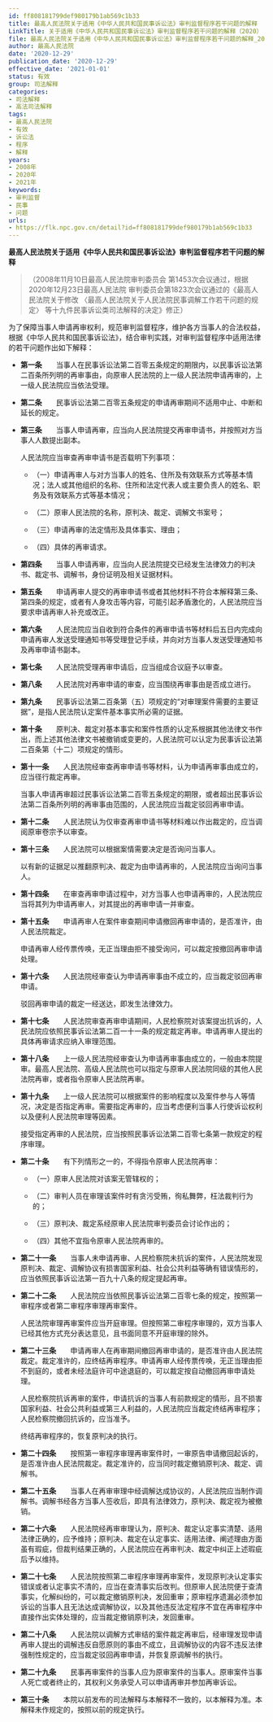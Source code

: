 ```yaml
---
id: ff808181799def980179b1ab569c1b33
title: 最高人民法院关于适用《中华人民共和国民事诉讼法》审判监督程序若干问题的解释
LinkTitle: 关于适用《中华人民共和国民事诉讼法》审判监督程序若干问题的解释（2020）
file: 最高人民法院关于适用《中华人民共和国民事诉讼法》审判监督程序若干问题的解释_20201229_ff808181799def980179b1ab569c1b33.doc
author: 最高人民法院
date: '2020-12-29'
publication_date: '2020-12-29'
effective_date: '2021-01-01'
status: 有效
group: 司法解释
categories:
- 司法解释
- 高法司法解释
tags:
- 最高人民法院
- 有效
- 诉讼法
- 程序
- 解释
years:
- 2008年
- 2020年
- 2021年
keywords:
- 审判监督
- 民事
- 问题
urls:
- https://flk.npc.gov.cn/detail?id=ff808181799def980179b1ab569c1b33
---
```


**最高人民法院关于适用《中华人民共和国民事诉讼法》审判监督程序若干问题的解释**

> （2008年11月10日最高人民法院审判委员会
> 第1453次会议通过，根据2020年12月23日最高人民法院
> 审判委员会第1823次会议通过的《最高人民法院关于修改
> 〈最高人民法院关于人民法院民事调解工作若干问题的规定〉
> 等十九件民事诉讼类司法解释的决定》修正）

为了保障当事人申请再审权利，规范审判监督程序，维护各方当事人的合法权益，根据《中华人民共和国民事诉讼法》，结合审判实践，对审判监督程序中适用法律的若干问题作出如下解释：

- **第一条**　　当事人在民事诉讼法第二百零五条规定的期限内，以民事诉讼法第二百条所列明的再审事由，向原审人民法院的上一级人民法院申请再审的，上一级人民法院应当依法受理。

- **第二条**　　民事诉讼法第二百零五条规定的申请再审期间不适用中止、中断和延长的规定。

- **第三条**　　当事人申请再审，应当向人民法院提交再审申请书，并按照对方当事人人数提出副本。

  人民法院应当审查再审申请书是否载明下列事项：

  - （一）申请再审人与对方当事人的姓名、住所及有效联系方式等基本情况；法人或其他组织的名称、住所和法定代表人或主要负责人的姓名、职务及有效联系方式等基本情况；

  - （二）原审人民法院的名称，原判决、裁定、调解文书案号；

  - （三）申请再审的法定情形及具体事实、理由；

  - （四）具体的再审请求。

- **第四条**　　当事人申请再审，应当向人民法院提交已经发生法律效力的判决书、裁定书、调解书，身份证明及相关证据材料。

- **第五条**　　申请再审人提交的再审申请书或者其他材料不符合本解释第三条、第四条的规定，或者有人身攻击等内容，可能引起矛盾激化的，人民法院应当要求申请再审人补充或改正。

- **第六条**　　人民法院应当自收到符合条件的再审申请书等材料后五日内完成向申请再审人发送受理通知书等受理登记手续，并向对方当事人发送受理通知书及再审申请书副本。

- **第七条**　　人民法院受理再审申请后，应当组成合议庭予以审查。

- **第八条**　　人民法院对再审申请的审查，应当围绕再审事由是否成立进行。

- **第九条**　　民事诉讼法第二百条第（五）项规定的“对审理案件需要的主要证据”，是指人民法院认定案件基本事实所必需的证据。

- **第十条**　　原判决、裁定对基本事实和案件性质的认定系根据其他法律文书作出，而上述其他法律文书被撤销或变更的，人民法院可以认定为民事诉讼法第二百条第（十二）项规定的情形。

- **第十一条**　　人民法院经审查再审申请书等材料，认为申请再审事由成立的，应当径行裁定再审。

  当事人申请再审超过民事诉讼法第二百零五条规定的期限，或者超出民事诉讼法第二百条所列明的再审事由范围的，人民法院应当裁定驳回再审申请。

- **第十二条**　　人民法院认为仅审查再审申请书等材料难以作出裁定的，应当调阅原审卷宗予以审查。

- **第十三条**　　人民法院可以根据案情需要决定是否询问当事人。

  以有新的证据足以推翻原判决、裁定为由申请再审的，人民法院应当询问当事人。

- **第十四条**　　在审查再审申请过程中，对方当事人也申请再审的，人民法院应当将其列为申请再审人，对其提出的再审申请一并审查。

- **第十五条**　　申请再审人在案件审查期间申请撤回再审申请的，是否准许，由人民法院裁定。

  申请再审人经传票传唤，无正当理由拒不接受询问，可以裁定按撤回再审申请处理。

- **第十六条**　　人民法院经审查认为申请再审事由不成立的，应当裁定驳回再审申请。

  驳回再审申请的裁定一经送达，即发生法律效力。

- **第十七条**　　人民法院审查再审申请期间，人民检察院对该案提出抗诉的，人民法院应依照民事诉讼法第二百一十一条的规定裁定再审。申请再审人提出的具体再审请求应纳入审理范围。

- **第十八条**　　上一级人民法院经审查认为申请再审事由成立的，一般由本院提审。最高人民法院、高级人民法院也可以指定与原审人民法院同级的其他人民法院再审，或者指令原审人民法院再审。

- **第十九条**　　上一级人民法院可以根据案件的影响程度以及案件参与人等情况，决定是否指定再审。需要指定再审的，应当考虑便利当事人行使诉讼权利以及便利人民法院审理等因素。

  接受指定再审的人民法院，应当按照民事诉讼法第二百零七条第一款规定的程序审理。

- **第二十条**　　有下列情形之一的，不得指令原审人民法院再审：

  - （一）原审人民法院对该案无管辖权的；

  - （二）审判人员在审理该案件时有贪污受贿，徇私舞弊，枉法裁判行为的；

  - （三）原判决、裁定系经原审人民法院审判委员会讨论作出的；

  - （四）其他不宜指令原审人民法院再审的。

- **第二十一条**　　当事人未申请再审、人民检察院未抗诉的案件，人民法院发现原判决、裁定、调解协议有损害国家利益、社会公共利益等确有错误情形的，应当依照民事诉讼法第一百九十八条的规定提起再审。

- **第二十二条**　　人民法院应当依照民事诉讼法第二百零七条的规定，按照第一审程序或者第二审程序审理再审案件。

  人民法院审理再审案件应当开庭审理。但按照第二审程序审理的，双方当事人已经其他方式充分表达意见，且书面同意不开庭审理的除外。

- **第二十三条**　　申请再审人在再审期间撤回再审申请的，是否准许由人民法院裁定。裁定准许的，应终结再审程序。申请再审人经传票传唤，无正当理由拒不到庭的，或者未经法庭许可中途退庭的，可以裁定按自动撤回再审申请处理。

  人民检察院抗诉再审的案件，申请抗诉的当事人有前款规定的情形，且不损害国家利益、社会公共利益或第三人利益的，人民法院应当裁定终结再审程序；人民检察院撤回抗诉的，应当准予。

  终结再审程序的，恢复原判决的执行。

- **第二十四条**　　按照第一审程序审理再审案件时，一审原告申请撤回起诉的，是否准许由人民法院裁定。裁定准许的，应当同时裁定撤销原判决、裁定、调解书。

- **第二十五条**　　当事人在再审审理中经调解达成协议的，人民法院应当制作调解书。调解书经各方当事人签收后，即具有法律效力，原判决、裁定视为被撤销。

- **第二十六条**　　人民法院经再审审理认为，原判决、裁定认定事实清楚、适用法律正确的，应予维持；原判决、裁定在认定事实、适用法律、阐述理由方面虽有瑕疵，但裁判结果正确的，人民法院应在再审判决、裁定中纠正上述瑕疵后予以维持。

- **第二十七条**　　人民法院按照第二审程序审理再审案件，发现原判决认定事实错误或者认定事实不清的，应当在查清事实后改判。但原审人民法院便于查清事实，化解纠纷的，可以裁定撤销原判决，发回重审；原审程序遗漏必须参加诉讼的当事人且无法达成调解协议，以及其他违反法定程序不宜在再审程序中直接作出实体处理的，应当裁定撤销原判决，发回重审。

- **第二十八条**　　人民法院以调解方式审结的案件裁定再审后，经审理发现申请再审人提出的调解违反自愿原则的事由不成立，且调解协议的内容不违反法律强制性规定的，应当裁定驳回再审申请，并恢复原调解书的执行。

- **第二十九条**　　民事再审案件的当事人应为原审案件的当事人。原审案件当事人死亡或者终止的，其权利义务承受人可以申请再审并参加再审诉讼。

- **第三十条**　　本院以前发布的司法解释与本解释不一致的，以本解释为准。本解释未作规定的，按照以前的规定执行。
